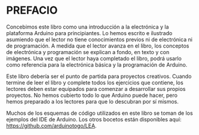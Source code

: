 # PREFACIO

Concebimos este libro como una introducción a la electrónica y la plataforma Arduino para principiantes. Lo hemos escrito e ilustrado asumiendo que el lector no tiene conocimientos previos ni de electrónica ni de programación. A medida que el lector avanza en el libro, los conceptos de electrónica y programación se explican a fondo, en texto y con imágenes. Una vez que el lector haya completado el libro, podrá usarlo como referencia para la electrónica básica y la programación de Arduino.

Este libro debería ser el punto de partida para proyectos creativos. Cuando termine de leer el libro y complete todos los ejercicios que contiene, los lectores deben estar equipados para comenzar a desarrollar sus propios proyectos. No hemos cubierto todo lo que Arduino puede hacer, pero hemos preparado a los lectores para que lo descubran por sí mismos.

Muchos de los esquemas de código utilizados en este libro se toman de los ejemplos del IDE de Arduino. Los otros bocetos están disponibles aquí: https://github.com/arduinotogo/LEA.
